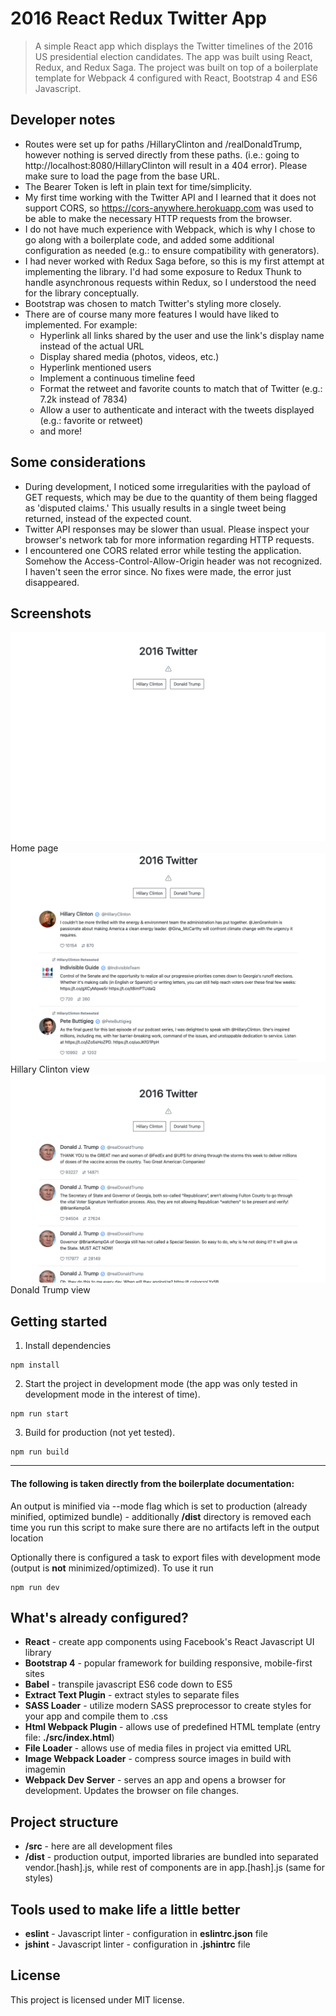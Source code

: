 # 2016 React Redux Twitter App

> A simple React app which displays the Twitter timelines of the 2016 US presidential election candidates. The app was built using React, Redux, and Redux Saga. The project was built on top of a boilerplate template for Webpack 4 configured with React, Bootstrap 4 and ES6 Javascript.

## Developer notes

* Routes were set up for paths /HillaryClinton and /realDonaldTrump, however nothing is served directly from these paths.
  (i.e.: going to http://localhost:8080/HillaryClinton will result in a 404 error). Please make sure to load the page from the base URL.
* The Bearer Token is left in plain text for time/simplicity.
* My first time working with the Twitter API and I learned that it does not support CORS, so https://cors-anywhere.herokuapp.com was used to be able to make the necessary HTTP requests from the browser.
* I do not have much experience with Webpack, which is why I chose to go along with a boilerplate code, and added some additional configuration as needed (e.g.: to ensure compatibility with generators).
* I had never worked with Redux Saga before, so this is my first attempt at implementing the library. I'd had some exposure to Redux Thunk to handle asynchronous requests within Redux, so I understood the need for the library conceptually.
* Bootstrap was chosen to match Twitter's styling more closely.
* There are of course many more features I would have liked to implemented. For example:
    * Hyperlink all links shared by the user and use the link's display name instead of the actual URL
    * Display shared media (photos, videos, etc.)
    * Hyperlink mentioned users
    * Implement a continuous timeline feed
    * Format the retweet and favorite counts to match that of Twitter (e.g.: 7.2k instead of 7834)
    * Allow a user to authenticate and interact with the tweets displayed (e.g.: favorite or retweet)
    * and more!
  
## Some considerations
* During development, I noticed some irregularities with the payload of GET requests, which may be due to the quantity of them being flagged as 'disputed claims.' This usually results in a single tweet being returned, instead of the expected count.
* Twitter API responses may be slower than usual. Please inspect your browser's network tab for more information regarding HTTP requests.
* I encountered one CORS related error while testing the application. Somehow the Access-Control-Allow-Origin header was not recognized. I haven't seen the error since. No fixes were made, the error just disappeared.
  
## Screenshots

![alt text](img/2016_Twitter_home.png)
Home page
![alt text](img/2016_Twitter_HRC_view.png)
Hillary Clinton view
![alt text](img/2016_Twitter_DJT_view.png)
Donald Trump view

    
## Getting started

1. Install dependencies

```
npm install
```

2. Start the project in development mode (the app was only tested in development mode in the interest of time).

```
npm run start
```

3. Build for production (not yet tested).

```
npm run build
```
---
#### The following is taken directly from the boilerplate documentation:

An output is minified via --mode flag which is set to production (already minified, optimized bundle) - additionally **/dist** directory is removed each time you run this script to make sure there are no artifacts left in the output location

Optionally there is configured a task to export files with development mode (output is **not** minimized/optimized). To use it run

```
npm run dev
```

## What's already configured?

* **React** - create app components using Facebook's React Javascript UI library
* **Bootstrap 4** - popular framework for building responsive, mobile-first sites
* **Babel** - transpile javascript ES6 code down to ES5
* **Extract Text Plugin** - extract styles to separate files
* **SASS Loader** - utilize modern SASS preprocessor to create styles for your app and compile them to .css
* **Html Webpack Plugin** - allows use of predefined HTML template (entry file: **./src/index.html**)
* **File Loader** - allows use of media files in project via emitted URL
* **Image Webpack Loader** - compress source images in build with imagemin
* **Webpack Dev Server** - serves an app and opens a browser for development. Updates the browser on file changes.

## Project structure

* **/src** - here are all development files
* **/dist** - production output, imported libraries are bundled into separated vendor.[hash].js, while rest of components are in app.[hash].js (same for styles)

## Tools used to make life a little better

* **eslint** - Javascript linter - configuration in **eslintrc.json** file
* **jshint** - Javascript linter - configuration in **.jshintrc** file

## License

This project is licensed under MIT license.

